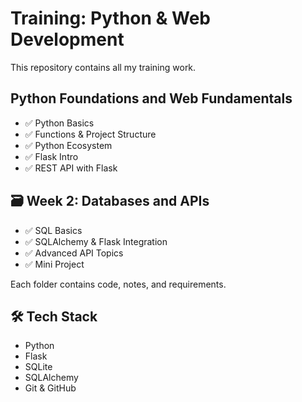 # Training: Python & Web Development

This repository contains all my training work.

##  Python Foundations and Web Fundamentals

- ✅ Python Basics
- ✅ Functions & Project Structure
- ✅ Python Ecosystem
- ✅ Flask Intro
- ✅ REST API with Flask

## 🗃️ Week 2: Databases and APIs

- ✅ SQL Basics
- ✅ SQLAlchemy & Flask Integration
- ✅ Advanced API Topics
- ✅  Mini Project

Each folder contains code, notes, and requirements.

## 🛠️ Tech Stack

- Python
- Flask
- SQLite
- SQLAlchemy
- Git & GitHub